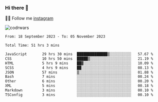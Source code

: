 ### Hi there 👋

👨‍💻 Follow me [instagram](https://instagram.com/an.grsmnko?igshid=ZDdkNTZiNTM=](https://instagram.com/an.grsmnko?igshid=ZDdkNTZiNTM=))

![codrwars](https://www.codewars.com/users/rsschool_c9af20f58c35c696/badges/micro) 

<!--START_SECTION:waka-->

```txt
From: 18 September 2023 - To: 05 November 2023

Total Time: 51 hrs 3 mins

JavaScript       29 hrs 30 mins  ██████████████▒░░░░░░░░░░   57.67 %
CSS              10 hrs 50 mins  █████▒░░░░░░░░░░░░░░░░░░░   21.19 %
HTML             5 hrs 9 mins    ██▓░░░░░░░░░░░░░░░░░░░░░░   10.09 %
SCSS             4 hrs 9 mins    ██░░░░░░░░░░░░░░░░░░░░░░░   08.13 %
JSON             57 mins         ▒░░░░░░░░░░░░░░░░░░░░░░░░   01.88 %
Bash             7 mins          ░░░░░░░░░░░░░░░░░░░░░░░░░   00.24 %
Other            6 mins          ░░░░░░░░░░░░░░░░░░░░░░░░░   00.20 %
XML              5 mins          ░░░░░░░░░░░░░░░░░░░░░░░░░   00.18 %
Markdown         3 mins          ░░░░░░░░░░░░░░░░░░░░░░░░░   00.10 %
TSConfig         3 mins          ░░░░░░░░░░░░░░░░░░░░░░░░░   00.10 %
```

<!--END_SECTION:waka-->
